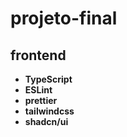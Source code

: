 # projeto-final

## frontend
- **TypeScript**
- **ESLint**
- **prettier**
- **tailwindcss**
- **shadcn/ui**